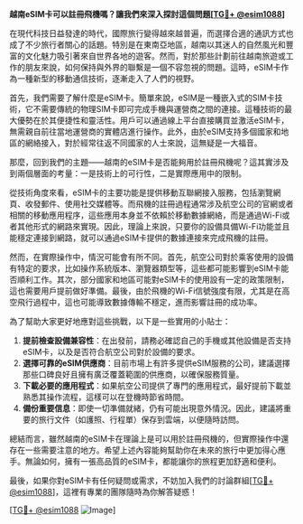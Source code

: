 **越南eSIM卡可以註冊飛機嗎？讓我們來深入探討這個問題[[TG💪+ @esim1088](https://t.me/s/esim1088)]**

在現代科技日益發達的時代，國際旅行變得越來越普遍，而選擇合適的通訊方式也成了不少旅行者關心的話題。特別是在東南亞地區，越南以其迷人的自然風光和豐富的文化魅力吸引著來自世界各地的遊客。然而，對於那些計劃前往越南旅遊或工作的朋友來說，如何保持與外界的聯繫是一個不容忽視的問題。這時，eSIM卡作為一種新型的移動通信技術，逐漸走入了人們的視野。

首先，我們需要了解什麼是eSIM卡。簡單來說，eSIM是一種嵌入式的SIM卡技術，它不需要傳統的物理SIM卡即可完成手機與運營商之間的連接。這種技術的最大優勢在於其便捷性和靈活性。用戶可以通過線上平台直接購買並激活eSIM卡，無需親自前往當地運營商的實體店進行操作。此外，由於eSIM支持多個國家和地區的網絡接入，對於經常往返不同國家的人士來說，這無疑是一大福音。

那麼，回到我們的主題——越南的eSIM卡是否能夠用於註冊飛機呢？這其實涉及到兩個層面的考量：一是技術上的可行性，二是實際應用中的限制。

從技術角度來看，eSIM卡的主要功能是提供移動互聯網接入服務，包括瀏覽網頁、收發郵件、使用社交媒體等。而飛機的註冊過程通常涉及航空公司的官網或者相關的移動應用程序，這些應用本身並不依賴於移動數據網絡，而是通過Wi-Fi或者其他形式的網路來實現。因此，理論上來說，只要你的設備具備Wi-Fi功能並且能穩定連接到網路，就可以通過eSIM卡提供的數據連接來完成飛機的註冊。

然而，在實際操作中，情況可能會有所不同。首先，航空公司對於乘客使用的設備有特定的要求，比如操作系統版本、瀏覽器類型等，這些都可能影響到eSIM卡能否順利工作。其次，部分國家和地區可能對eSIM卡的使用設有一定的政策限制，這也需要用戶提前做好準備。最後，由於飛機的Wi-Fi信號強度有限，尤其是在高空飛行過程中，這也可能導致數據傳輸不穩定，進而影響註冊的成功率。

為了幫助大家更好地應對這些挑戰，以下是一些實用的小貼士：

1. **提前檢查設備兼容性**：在出發前，請務必確認自己的手機或其他設備是否支持eSIM卡，以及是否符合航空公司對於設備的要求。
2. **選擇可靠的eSIM供應商**：目前市場上有許多提供eSIM服務的公司，建議選擇那些口碑良好且擁有廣泛覆蓋範圍的供應商，以確保服務質量。
3. **下載必要的應用程式**：如果航空公司提供了專門的應用程式，最好提前下載並熟悉其操作流程，這樣可以在登機時節省時間。
4. **備份重要信息**：即使一切準備就緒，仍有可能出現意外情況。因此，建議將重要的旅行文件（如護照、行程單）保存到雲端，以便隨時訪問。

總結而言，雖然越南的eSIM卡在理論上是可以用於註冊飛機的，但實際操作中還存在一些需要注意的地方。希望上述內容能夠幫助你在未來的旅行中更加得心應手。無論如何，擁有一張高品質的eSIM卡，都能讓你的旅程更加舒適和便利。

最後，如果你對eSIM卡有任何疑問或需求，不妨加入我們的討論群組[[TG💪+ @esim1088](https://t.me/s/esim1088)]，這裡有專業的團隊隨時為你解答疑惑！

[[TG💪+ @esim1088](https://t.me/s/esim1088) ![Image](https://i.postimg.cc/4NQfJmqS/Snipaste-2025-05-13-00-14-12.png)]